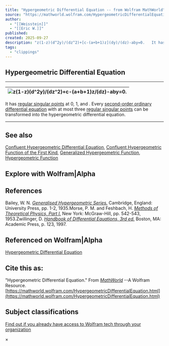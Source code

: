 ```yaml
---
title: "Hypergeometric Differential Equation -- from Wolfram MathWorld"
source: "https://mathworld.wolfram.com/HypergeometricDifferentialEquation.html"
author:
  - "[[Weisstein]]"
  - "[[Eric W.]]"
published:
created: 2025-09-27
description: "z(1-z)(d^2y)/(dz^2)+[c-(a+b+1)z](dy)/(dz)-aby=0.   It has regular singular points at 0, 1, and infty. Every second-order ordinary differential equation with at most three regular singular points can be transformed into the hypergeometric differential equation."
tags:
  - "clippings"
---
```

## Hypergeometric Differential Equation

---

| ![ z(1-z)(d^2y)/(dz^2)+[c-(a+b+1)z](dy)/(dz)-aby=0. ](https://mathworld.wolfram.com/images/equations/HypergeometricDifferentialEquation/NumberedEquation1.svg) |
| --- |

It has [regular singular points](https://mathworld.wolfram.com/RegularSingularPoint.html) at 0, 1, and . Every [second-order ordinary differential equation](https://mathworld.wolfram.com/Second-OrderOrdinaryDifferentialEquation.html) with at most three [regular singular points](https://mathworld.wolfram.com/RegularSingularPoint.html) can be transformed into the hypergeometric differential equation.

---

## See also

[Confluent Hypergeometric Differential Equation](https://mathworld.wolfram.com/ConfluentHypergeometricDifferentialEquation.html), [Confluent Hypergeometric Function of the First Kind](https://mathworld.wolfram.com/ConfluentHypergeometricFunctionoftheFirstKind.html), [Generalized Hypergeometric Function](https://mathworld.wolfram.com/GeneralizedHypergeometricFunction.html), [Hypergeometric Function](https://mathworld.wolfram.com/HypergeometricFunction.html)

## Explore with Wolfram|Alpha

## References

Bailey, W. N. *[Generalised Hypergeometric Series.](http://www.amazon.com/exec/obidos/ASIN/B0006VV1ME/ref=nosim/ericstreasuretro)* Cambridge, England: University Press, pp. 1-2, 1935.Morse, P. M. and Feshbach, H. *[Methods of Theoretical Physics, Part I.](http://www.amazon.com/exec/obidos/ASIN/007043316X/ref=nosim/ericstreasuretro)* New York: McGraw-Hill, pp. 542-543, 1953.Zwillinger, D. *[Handbook of Differential Equations, 3rd ed.](http://www.amazon.com/exec/obidos/ASIN/0127843965/ref=nosim/ericstreasuretro)* Boston, MA: Academic Press, p. 123, 1997.

## Referenced on Wolfram|Alpha

[Hypergeometric Differential Equation](https://www.wolframalpha.com/input/?i=hypergeometric+differential+equation "Hypergeometric Differential Equation")

## Cite this as:

"Hypergeometric Differential Equation." From [*MathWorld*](https://mathworld.wolfram.com/) --A Wolfram Resource. [https://mathworld.wolfram.com/HypergeometricDifferentialEquation.html](https://mathworld.wolfram.com/HypergeometricDifferentialEquation.html)

## Subject classifications

[Find out if you already have access to Wolfram tech through your organization](https://www.wolfram.com/siteinfo/)

×